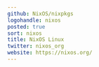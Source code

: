 ```yaml
---
github: NixOS/nixpkgs
logohandle: nixos
posted: true
sort: nixos
title: NixOS Linux
twitter: nixos_org
website: https://nixos.org/
---
```

